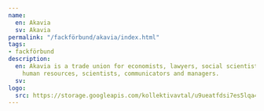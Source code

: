 ```yaml
---
name:
  en: Akavia
  sv: Akavia
permalink: "/fackförbund/akavia/index.html"
tags:
- fackförbund
description:
  en: Akavia is a trade union for economists, lawyers, social scientists, academics,
    human resources, scientists, communicators and managers.
  sv:
logo:
  src: https://storage.googleapis.com/kollektivavtal/u9ueatfdsi7es5lqa47z45fim8ch
---
```

